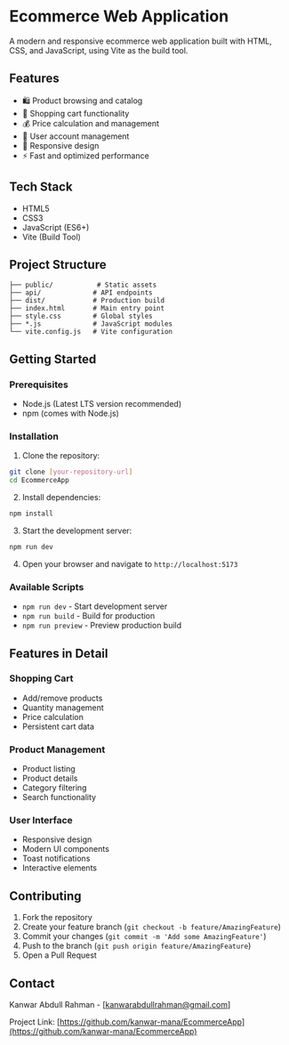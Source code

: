 # Ecommerce Web Application

A modern and responsive ecommerce web application built with HTML, CSS, and JavaScript, using Vite as the build tool.

## Features

- 🛍️ Product browsing and catalog
- 🛒 Shopping cart functionality
- 💰 Price calculation and management
- 👤 User account management
- 📱 Responsive design
- ⚡ Fast and optimized performance

## Tech Stack

- HTML5
- CSS3
- JavaScript (ES6+)
- Vite (Build Tool)

## Project Structure

```
├── public/           # Static assets
├── api/             # API endpoints
├── dist/            # Production build
├── index.html       # Main entry point
├── style.css        # Global styles
├── *.js             # JavaScript modules
└── vite.config.js   # Vite configuration
```

## Getting Started

### Prerequisites

- Node.js (Latest LTS version recommended)
- npm (comes with Node.js)

### Installation

1. Clone the repository:
```bash
git clone [your-repository-url]
cd EcommerceApp
```

2. Install dependencies:
```bash
npm install
```

3. Start the development server:
```bash
npm run dev
```

4. Open your browser and navigate to `http://localhost:5173`

### Available Scripts

- `npm run dev` - Start development server
- `npm run build` - Build for production
- `npm run preview` - Preview production build

## Features in Detail

### Shopping Cart
- Add/remove products
- Quantity management
- Price calculation
- Persistent cart data

### Product Management
- Product listing
- Product details
- Category filtering
- Search functionality

### User Interface
- Responsive design
- Modern UI components
- Toast notifications
- Interactive elements

## Contributing

1. Fork the repository
2. Create your feature branch (`git checkout -b feature/AmazingFeature`)
3. Commit your changes (`git commit -m 'Add some AmazingFeature'`)
4. Push to the branch (`git push origin feature/AmazingFeature`)
5. Open a Pull Request


## Contact

Kanwar Abdull Rahman - [kanwarabdullrahman@gmail.com]

Project Link: [https://github.com/kanwar-mana/EcommerceApp](https://github.com/kanwar-mana/EcommerceApp) 